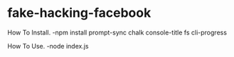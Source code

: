 # fake-hacking-facebook

How To Install.
-npm install prompt-sync chalk console-title fs cli-progress

How To Use.
-node index.js 
